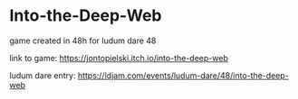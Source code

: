 # Into-the-Deep-Web

game created in 48h for ludum dare 48

link to game: https://jontopielski.itch.io/into-the-deep-web

ludum dare entry: https://ldjam.com/events/ludum-dare/48/into-the-deep-web
